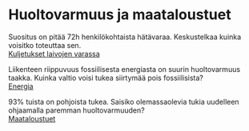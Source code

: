 # Huoltovarmuus ja maataloustuet
Suositus on pitää 72h henkilökohtaista hätävaraa.
Keskustelkaa kuinka voisitko toteuttaa sen.</br>
[Kuljetukset laivojen varassa](https://github.com/EternalAzure/Keskusteluilta/blob/main/Huoltovarmuus/kirjoitukset/Kuljetukset%20laivojen%20varassa.md)

Liikenteen riippuvuus fossiilisesta energiasta on 
suurin huoltovarmuus taakka. 
Kuinka valtio voisi tukea siirtymää pois fossiilisista?</br>
[Energia](https://github.com/EternalAzure/Keskusteluilta/blob/main/Huoltovarmuus/kirjoitukset/Energia.md)

93% tuista on pohjoista tukea. 
Saisiko olemassaolevia tukia uudelleen ohjaamalla 
paremman huoltovarmuuden? </br>
[Maataloustuet](https://github.com/EternalAzure/Keskusteluilta/blob/main/Huoltovarmuus/kirjoitukset/Maataloustuet.md)
